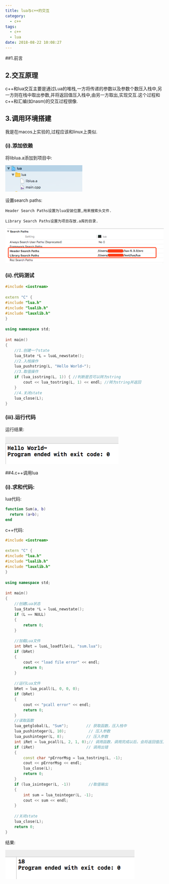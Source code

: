 ```yaml
---
title: lua与c++的交互
category:
  - c++
tags:
  - c++
  - lua
date: 2018-08-22 10:08:27
---
```


##1.前言

<!-- more -->

## 2.交互原理

c++和lua交互主要是通过Lua的堆栈,一方将传递的参数以及参数个数压入栈中,另一方则在栈中取出参数,并将返回值压入栈中,由另一方取出,实现交互.这个过程和c++和汇编(如nasm)的交互过程很像.

## 3.调用环境搭建

我是在macos上实验的,过程应该和linux上类似.

### (i).添加依赖

将liblua.a添加到项目中:

![lib](lua与c-的交互/lib.png)

设置search paths:

	Header Search Paths设置为lua安装位置,用来搜索头文件.

	Library Search Paths设置为项目存放.a库的目录.

![lib](lua与c-的交互/path.png)

### (ii).代码测试

``` c++
#include <iostream>

extern "C" {
#include "lua.h"
#include "lualib.h"
#include "lauxlib.h"
}

using namespace std;

int main()
{
    //1.创建一个state
    lua_State *L = luaL_newstate();
    //2.入栈操作
    lua_pushstring(L, "Hello World~");
    //3.取值操作
    if (lua_isstring(L, 1)) { //判断是否可以转为string
        cout << lua_tostring(L, 1) << endl; //转为string并返回
    }
    //4.关闭state
    lua_close(L);
}
```

### (iii).运行代码

运行结果:

![lib](lua与c-的交互/run.png)

##4.c++调用lua

### (i).求和代码:

lua代码:

``` lua
function Sum(a, b)
  return (a+b);
end
```

c++代码:

``` c++
#include <iostream>

extern "C" {
#include "lua.h"
#include "lualib.h"
#include "lauxlib.h"
}

using namespace std;

int main()
{
    //创建Lua状态
    lua_State *L = luaL_newstate();
    if (L == NULL)
    {
        return 0;
    }
    
    //加载Lua文件
    int bRet = luaL_loadfile(L, "sum.lua");
    if (bRet)
    {
        cout << "load file error" << endl;
        return 0;
    }
    
    //运行Lua文件
    bRet = lua_pcall(L, 0, 0, 0);
    if (bRet)
    {
        cout << "pcall error" << endl;
        return 0;
    }
    //读取函数
    lua_getglobal(L, "Sum");        // 获取函数，压入栈中
    lua_pushinteger(L, 10);          // 压入参数
    lua_pushinteger(L, 8);          // 压入参数
    int iRet = lua_pcall(L, 2, 1, 0);// 调用函数，调用完成以后，会将返回值压入栈中，第一个2表示参数个数，第二个1表示返回结果个数。
    if (iRet)                       // 调用出错
    {
        const char *pErrorMsg = lua_tostring(L, -1);
        cout << pErrorMsg << endl;
        lua_close(L);
        return 0;
    }
    if (lua_isinteger(L, -1))        //取值输出
    {
        int sum = lua_tointeger(L, -1);
        cout << sum << endl;
    }
    
    //关闭state
    lua_close(L);
    return 0;
}

```

结果:

![sum](lua与c-的交互/sum.png)

